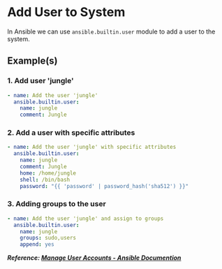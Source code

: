# Add User to System

In Ansible we can use `ansible.builtin.user` module to add a user to the system.

## Example(s)

### 1. Add user 'jungle'

```yaml
- name: Add the user 'jungle'
  ansible.builtin.user:
    name: jungle
    comment: Jungle
```

### 2. Add a user with specific attributes

```yaml
- name: Add the user 'jungle' with specific attributes
  ansible.builtin.user:
    name: jungle
    comment: Jungle
    home: /home/jungle
    shell: /bin/bash
    password: "{{ 'password' | password_hash('sha512') }}"
```

### 3. Adding groups to the user

```yaml
- name: Add the user 'jungle' and assign to groups
  ansible.builtin.user:
    name: jungle
    groups: sudo,users
    append: yes
```

**_Reference: [Manage User Accounts - Ansible Documention](https://docs.ansible.com/ansible/latest/collections/ansible/builtin/user_module.html)_**
